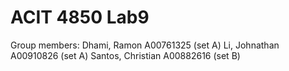 # ACIT 4850 Lab9

Group members:
Dhami, Ramon A00761325 (set A)
Li, Johnathan A00910826 (set A)
Santos, Christian A00882616 (set B)
